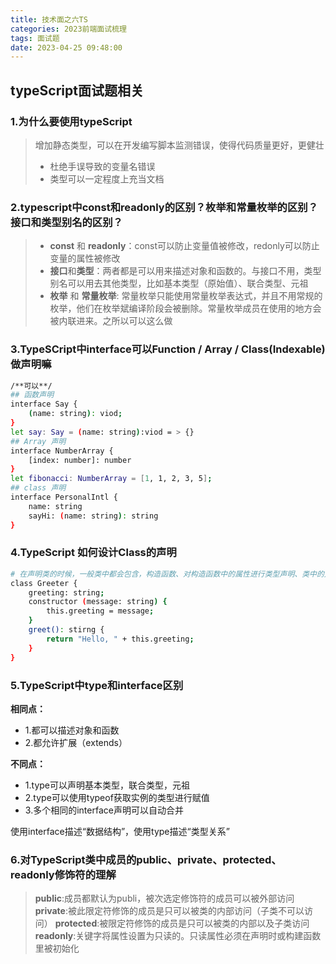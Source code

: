 ```yaml
---
title: 技术面之六TS
categories: 2023前端面试梳理
tags: 面试题
date: 2023-04-25 09:48:00
---
```


## typeScript面试题相关

### 1.为什么要使用typeScript
> 增加静态类型，可以在开发编写脚本监测错误，使得代码质量更好，更健壮
> - 杜绝手误导致的变量名错误
> - 类型可以一定程度上充当文档

### 2.typescript中const和readonly的区别？枚举和常量枚举的区别？接口和类型别名的区别？
> - **const** 和 **readonly**：const可以防止变量值被修改，redonly可以防止变量的属性被修改
> - **接口**和**类型**：两者都是可以用来描述对象和函数的。与接口不用，类型别名可以用去其他类型，比如基本类型（原始值）、联合类型、元祖
> - **枚举** 和 **常量枚举**: 常量枚举只能使用常量枚举表达式，并且不用常规的枚举，他们在枚举斌编译阶段会被删除。常量枚举成员在使用的地方会被内联进来。之所以可以这么做

### 3.TypeSCript中interface可以Function / Array / Class(Indexable) 做声明嘛
```bash
/**可以**/
## 函数声明
interface Say {
    (name: string): viod;
}
let say: Say = (name: string):viod = > {}
## Array 声明
interface NumberArray {
    [index: number]: number
}
let fibonacci: NumberArray = [1, 1, 2, 3, 5];
## class 声明
interface PersonalIntl {
    name: string
    sayHi: (name: string): string
}
```
### 4.TypeScript 如何设计Class的声明
```bash
# 在声明类的时候，一般类中都会包含，构造函数、对构造函数中的属性进行类型声明、类中的方法
class Greeter {
    greeting: string;
    constructor (message: string) {
        this.greeting = message;
    }
    greet(): stirng {
        return "Hello, " + this.greeting;
    }
}
```
### 5.TypeScript中**type**和**interface**区别
**相同点：**
* 1.都可以描述对象和函数
* 2.都允许扩展（extends）

**不同点：**
* 1.type可以声明基本类型，联合类型，元祖
* 2.type可以使用typeof获取实例的类型进行赋值
* 3.多个相同的interface声明可以自动合并

使用interface描述“数据结构”，使用type描述“类型关系”

### 6.对TypeScript类中成员的public、private、protected、readonly修饰符的理解
> **public**:成员都默认为publi，被次选定修饰符的成员可以被外部访问
> **private**:被此限定符修饰的成员是只可以被类的内部访问（子类不可以访问）
> **protected**:被限定符修饰的成员是只可以被类的内部以及子类访问
> **readonly**:关键字将属性设置为只读的。只读属性必须在声明时或构建函数里被初始化

